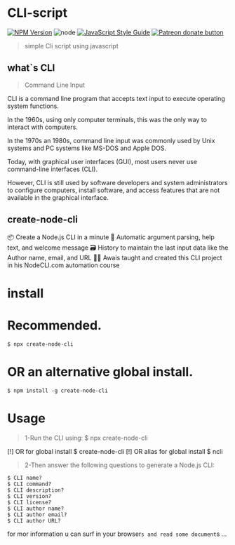 # CLI-script

[![NPM Version](https://img.shields.io/npm/v/netcat.svg)](https://www.npmjs.com/package/netcat)
![node](https://img.shields.io/node/v/netcat.svg)
[![JavaScript Style Guide](https://img.shields.io/badge/code_style-standard-brightgreen.svg)](https://standardjs.com)
<span class="badge-patreon"><a href="https://patreon.com/roccomuso" title="Donate to this project using Patreon"><img src="https://img.shields.io/badge/patreon-donate-yellow.svg" alt="Patreon donate button" /></a></span>

> simple Cli script using javascript

## what`s CLI 

> Command Line Input

CLI is a command line program that accepts text input to execute operating system functions.

In the 1960s, using only computer terminals, this was the only way to interact with computers.

In the 1970s an 1980s, command line input was commonly used by Unix systems and PC systems like MS-DOS and Apple DOS.

Today, with graphical user interfaces (GUI), most users never use command-line interfaces (CLI).

However, CLI is still used by software developers and system administrators to configure computers, install software, and access features that are not available in the graphical interface.

## create-node-cli

📦 Create a Node.js CLI in a minute
🤯 Automatic argument parsing, help text, and welcome message
🗃️ History to maintain the last input data like the Author name, email, and URL
👨‍🏫 Awais taught and created this CLI project in his NodeCLI.com automation course

# install

# Recommended.
    $ npx create-node-cli

# OR an alternative global install.
    $ npm install -g create-node-cli
    
# Usage
> 1-Run the CLI using:
    $ npx create-node-cli

[!] OR for global install
    $ create-node-cli
[!] OR alias for global install
    $ ncli
> 2-Then answer the following questions to generate a Node.js CLI:

    $ CLI name?
    $ CLI command?
    $ CLI description?
    $ CLI version?
    $ CLI license?
    $ CLI author name?
    $ CLI author email?
    $ CLI author URL?    
    
    
   
   
for mor information u can surf in your browser`s and read some document`s ...
    
